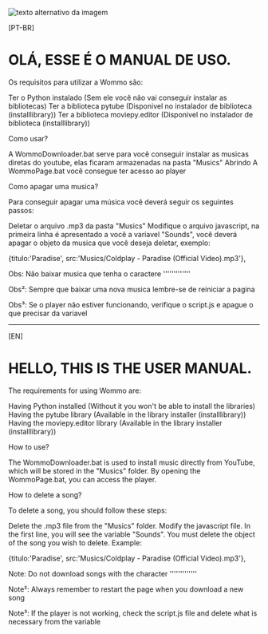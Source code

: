 ![texto alternativo da imagem](caminho/para/a/imagem.png)

[PT-BR] 

# OLÁ, ESSE É O MANUAL DE USO.

Os requisitos para utilizar a Wommo são: 

Ter o Python instalado (Sem ele você não vai conseguir instalar as bibliotecas)
Ter a biblioteca pytube (Disponivel no instalador de biblioteca (installlibrary))
Ter a biblioteca moviepy.editor (Disponivel no instalador de biblioteca (installlibrary))

Como usar?

A WommoDownloader.bat serve para você conseguir instalar as musicas diretas do youtube, elas ficaram armazenadas na pasta "Musics"
Abrindo A WommoPage.bat você consegue ter acesso ao player

Como apagar uma musica? 

Para conseguir apagar uma música você deverá seguir os seguintes passos:

Deletar o arquivo .mp3 da pasta "Musics"
Modifique o arquivo javascript, na primeira linha é apresentado a você a variavel "Sounds", você deverá apagar o
objeto da musica que você deseja deletar, exemplo:

 {titulo:'Paradise', src:'Musics/Coldplay - Paradise (Official Video).mp3'},


Obs: Não baixar musica que tenha o caractere '''''''''''''

Obs²: Sempre que baixar uma nova musica lembre-se de reiniciar a pagina

Obs³: Se o player não estiver funcionando, verifique o script.js e apague o que precisar da variavel

-----------------------------------------------

[EN]

# HELLO, THIS IS THE USER MANUAL.

The requirements for using Wommo are:

Having Python installed (Without it you won't be able to install the libraries)
Having the pytube library (Available in the library installer (installlibrary))
Having the moviepy.editor library (Available in the library installer (installlibrary))

How to use?

The WommoDownloader.bat is used to install music directly from YouTube, which will be stored in the "Musics" folder.
By opening the WommoPage.bat, you can access the player.

How to delete a song?

To delete a song, you should follow these steps:

Delete the .mp3 file from the "Musics" folder.
Modify the javascript file. In the first line, you will see the variable "Sounds". You must delete the object of the song you wish to delete. Example:

{titulo:'Paradise', src:'Musics/Coldplay - Paradise (Official Video).mp3'},

Note: Do not download songs with the character '''''''''''''

Note²: Always remember to restart the page when you download a new song

Note³: If the player is not working, check the script.js file and delete what is necessary from the variable
